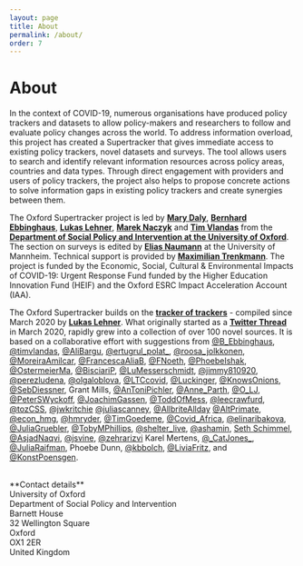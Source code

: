 ```yaml
---
layout: page
title: About
permalink: /about/
order: 7
---
```


# About

In the context of COVID-19, numerous organisations have produced policy trackers and datasets to allow policy-makers and researchers to follow and evaluate policy changes across the world. To address information overload, this project has created a Supertracker that gives immediate access to existing policy trackers, novel datasets and surveys. The tool allows users to search and identify relevant information resources across policy areas, countries and data types. Through direct engagement with providers and users of policy trackers, the project also helps to propose concrete actions to solve information gaps in existing policy trackers and create synergies between them.

The Oxford Supertracker project is led by **[Mary Daly](https://www.spi.ox.ac.uk/people/profile/daly.html)**, **[Bernhard Ebbinghaus](https://www.spi.ox.ac.uk/people/professor-bernhard-ebbinghaus)**, **[Lukas Lehner](https://www.spi.ox.ac.uk/people/lukas-lehner)**, **[Marek Naczyk](https://www.spi.ox.ac.uk/people/dr-marek-naczyk)** and **[Tim Vlandas](https://www.spi.ox.ac.uk/people/dr-tim-vlandas)** from the **[Department of Social Policy and Intervention at the University of Oxford](https://www.spi.ox.ac.uk/)**. The section on surveys is edited by **[Elias Naumann](http://www.eliasnaumann.de/)** at the University of Mannheim. Technical support is provided by **[Maximilian Trenkmann](https://github.com/trenkmann)**. The project is funded by the Economic, Social, Cultural & Environmental Impacts of COVID-19: Urgent Response Fund funded by the Higher Education Innovation Fund (HEIF) and the Oxford ESRC Impact Acceleration Account (IAA).

The Oxford Supertracker builds on the **[tracker of trackers](https://lukaslehner.github.io/covid19policytrackers/)** - compiled since March 2020 by **[Lukas Lehner](https://www.spi.ox.ac.uk/people/lukas-lehner)**. What originally started as a **[Twitter
Thread](https://twitter.com/LukasLehner_/status/1243557931888578565)** in
March 2020, rapidly grew into a collection of over 100 novel sources. It is based on a collaborative effort with suggestions from
[@B_Ebbinghaus](https://twitter.com/B_Ebbinghaus),
[@timvlandas](https://twitter.com/timvlandas),
[@AliBargu](https://twitter.com/AliBargu),
[@ertugrul_polat_](https://twitter.com/ertugrul_polat_),
[@roosa_jolkkonen](https://twitter.com/roosa_jolkkonen),
[@MoreiraAmilcar](https://twitter.com/MoreiraAmilcar),
[@FrancescaAliaB](https://twitter.com/FrancescaAliaB),
[@FNoeth](https://twitter.com/FNoeth),
[@PhoebeIshak](https://twitter.com/PhoebeIshak),
[@OstermeierMa](https://twitter.com/OstermeierMa),
[@BisciariP](https://twitter.com/BisciariP),
[@LuMesserschmidt](https://twitter.com/LuMesserschmidt),
[@jimmy810920](https://twitter.com/jimmy810920),
[@perezludena](https://twitter.com/perezludena),
[@olgaloblova](https://twitter.com/olgaloblova),
[@LTCcovid](https://twitter.com/LTCcovid),
[@Luckinger](https://twitter.com/Luckinger),
[@KnowsOnions](https://twitter.com/KnowsOnions),
[@SebDiessner](https://twitter.com/SebDiessner),
Grant Mills,
[@AnToniPichler](https://twitter.com/AnToniPichler),
[@Anne_Parth](https://twitter.com/Anne_Parth),
[@O_LJ](https://twitter.com/O_LJ),
[@PeterSWyckoff](https://twitter.com/PeterSWyckoff),
[@JoachimGassen](https://twitter.com/JoachimGassen),
[@ToddOfMess](https://twitter.com/ToddOfMess),
[@leecrawfurd](https://twitter.com/leecrawfurd),
[@tozCSS](https://twitter.com/tozCSS),
[@jwkritchie](https://twitter.com/jwkritchie)
[@juliascanney](https://twitter.com/juliascanney),
[@AllbriteAllday](https://twitter.com/AllbriteAllday)
[@AltPrimate](https://twitter.com/AltPrimate),
[@econ_hmg](https://twitter.com/econ_hmg),
[@hmryder](https://twitter.com/hmryder),
[@TimGoedeme](https://twitter.com/TimGoedeme),
[@Covid_Africa](https://twitter.com/Covid_Africa),
[@elinaribakova](https://twitter.com/elinaribakova),
[@JuliaGruebler](https://twitter.com/JuliaGruebler),
[@TobyMPhillips](https://twitter.com/TobyMPhillips),
[@shelter_live](https://twitter.com/shelter_live),
[@ashamin](https://twitter.com/ashamin),
[Seth Schimmel](https://github.com/sethsch),
[@AsjadNaqvi](https://twitter.com/AsjadNaqvi),
[@jsvine](https://twitter.com/jsvine),
[@zehrarizvi](https://twitter.com/zehrarizvi)
Karel Mertens,
[@\_CatJones_](https://twitter.com/_CatJones_),
[@JuliaRaifman](https://twitter.com/JuliaRaifman),
Phoebe Dunn,
[@kbbolch](https://twitter.com/kbbolch),
[@LiviaFritz](https://twitter.com/LiviaFritz), and
[@KonstPoensgen](https://twitter.com/KonstPoensgen).

<br>
**Contact details** <br>
University of Oxford <br>
Department of Social Policy and Intervention <br>
Barnett House <br>
32 Wellington Square <br>
Oxford <br>
OX1 2ER <br>
United Kingdom <br>